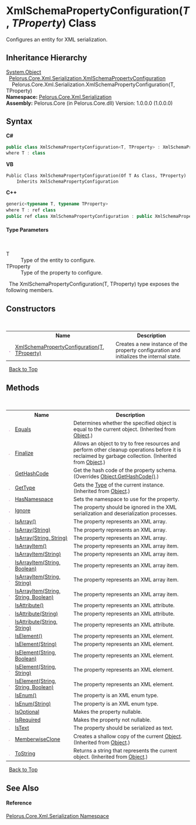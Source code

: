 # XmlSchemaPropertyConfiguration(*T*, *TProperty*) Class
 

Configures an entity for XML serialization.


## Inheritance Hierarchy
<a href="http://msdn2.microsoft.com/en-us/library/e5kfa45b" target="_blank">System.Object</a><br />&nbsp;&nbsp;<a href="B7154FE4">Pelorus.Core.Xml.Serialization.XmlSchemaPropertyConfiguration</a><br />&nbsp;&nbsp;&nbsp;&nbsp;Pelorus.Core.Xml.Serialization.XmlSchemaPropertyConfiguration(T, TProperty)<br />
**Namespace:**&nbsp;<a href="9052B9D6">Pelorus.Core.Xml.Serialization</a><br />**Assembly:**&nbsp;Pelorus.Core (in Pelorus.Core.dll) Version: 1.0.0.0 (1.0.0.0)

## Syntax

**C#**<br />
``` C#
public class XmlSchemaPropertyConfiguration<T, TProperty> : XmlSchemaPropertyConfiguration
where T : class

```

**VB**<br />
``` VB
Public Class XmlSchemaPropertyConfiguration(Of T As Class, TProperty)
	Inherits XmlSchemaPropertyConfiguration
```

**C++**<br />
``` C++
generic<typename T, typename TProperty>
where T : ref class
public ref class XmlSchemaPropertyConfiguration : public XmlSchemaPropertyConfiguration
```


#### Type Parameters
&nbsp;<dl><dt>T</dt><dd>Type of the entity to configure.</dd><dt>TProperty</dt><dd>Type of the property to configure.</dd></dl>&nbsp;
The XmlSchemaPropertyConfiguration(T, TProperty) type exposes the following members.


## Constructors
&nbsp;<table><tr><th></th><th>Name</th><th>Description</th></tr><tr><td>![Public method](media/pubmethod.gif "Public method")</td><td><a href="A45A395C">XmlSchemaPropertyConfiguration(T, TProperty)</a></td><td>
Creates a new instance of the property configuration and initializes the internal state.</td></tr></table>&nbsp;
<a href="#xmlschemapropertyconfiguration(*t*,-*tproperty*)-class">Back to Top</a>

## Methods
&nbsp;<table><tr><th></th><th>Name</th><th>Description</th></tr><tr><td>![Public method](media/pubmethod.gif "Public method")</td><td><a href="http://msdn2.microsoft.com/en-us/library/bsc2ak47" target="_blank">Equals</a></td><td>
Determines whether the specified object is equal to the current object.
 (Inherited from <a href="http://msdn2.microsoft.com/en-us/library/e5kfa45b" target="_blank">Object</a>.)</td></tr><tr><td>![Protected method](media/protmethod.gif "Protected method")</td><td><a href="http://msdn2.microsoft.com/en-us/library/4k87zsw7" target="_blank">Finalize</a></td><td>
Allows an object to try to free resources and perform other cleanup operations before it is reclaimed by garbage collection.
 (Inherited from <a href="http://msdn2.microsoft.com/en-us/library/e5kfa45b" target="_blank">Object</a>.)</td></tr><tr><td>![Public method](media/pubmethod.gif "Public method")</td><td><a href="1B79FC3D">GetHashCode</a></td><td>
Get the hash code of the property schema.
 (Overrides <a href="http://msdn2.microsoft.com/en-us/library/zdee4b3y" target="_blank">Object.GetHashCode()</a>.)</td></tr><tr><td>![Public method](media/pubmethod.gif "Public method")</td><td><a href="http://msdn2.microsoft.com/en-us/library/dfwy45w9" target="_blank">GetType</a></td><td>
Gets the <a href="http://msdn2.microsoft.com/en-us/library/42892f65" target="_blank">Type</a> of the current instance.
 (Inherited from <a href="http://msdn2.microsoft.com/en-us/library/e5kfa45b" target="_blank">Object</a>.)</td></tr><tr><td>![Public method](media/pubmethod.gif "Public method")</td><td><a href="163EBB85">HasNamespace</a></td><td>
Sets the namespace to use for the property.</td></tr><tr><td>![Public method](media/pubmethod.gif "Public method")</td><td><a href="9DF48210">Ignore</a></td><td>
The property should be ignored in the XML serialization and deserialization processes.</td></tr><tr><td>![Public method](media/pubmethod.gif "Public method")</td><td><a href="3041FF91">IsArray()</a></td><td>
The property represents an XML array.</td></tr><tr><td>![Public method](media/pubmethod.gif "Public method")</td><td><a href="7A543DAC">IsArray(String)</a></td><td>
The property represents an XML array.</td></tr><tr><td>![Public method](media/pubmethod.gif "Public method")</td><td><a href="624A9B7D">IsArray(String, String)</a></td><td>
The property represents an XML array.</td></tr><tr><td>![Public method](media/pubmethod.gif "Public method")</td><td><a href="17402EE0">IsArrayItem()</a></td><td>
The property represents an XML array item.</td></tr><tr><td>![Public method](media/pubmethod.gif "Public method")</td><td><a href="C6ED1DFE">IsArrayItem(String)</a></td><td>
The property represents an XML array item.</td></tr><tr><td>![Public method](media/pubmethod.gif "Public method")</td><td><a href="DEF6C02D">IsArrayItem(String, Boolean)</a></td><td>
The property represents an XML array item.</td></tr><tr><td>![Public method](media/pubmethod.gif "Public method")</td><td><a href="819E34C8">IsArrayItem(String, String)</a></td><td>
The property represents an XML array item.</td></tr><tr><td>![Public method](media/pubmethod.gif "Public method")</td><td><a href="AEE37BCF">IsArrayItem(String, String, Boolean)</a></td><td>
The property represents an XML array item.</td></tr><tr><td>![Public method](media/pubmethod.gif "Public method")</td><td><a href="210B7EC3">IsAttribute()</a></td><td>
The property represents an XML attribute.</td></tr><tr><td>![Public method](media/pubmethod.gif "Public method")</td><td><a href="F684C49C">IsAttribute(String)</a></td><td>
The property represents an XML attribute.</td></tr><tr><td>![Public method](media/pubmethod.gif "Public method")</td><td><a href="992C3937">IsAttribute(String, String)</a></td><td>
The property represents an XML attribute.</td></tr><tr><td>![Public method](media/pubmethod.gif "Public method")</td><td><a href="C28D486">IsElement()</a></td><td>
The property represents an XML element.</td></tr><tr><td>![Public method](media/pubmethod.gif "Public method")</td><td><a href="76FE0957">IsElement(String)</a></td><td>
The property represents an XML element.</td></tr><tr><td>![Public method](media/pubmethod.gif "Public method")</td><td><a href="76FE0956">IsElement(String, Boolean)</a></td><td>
The property represents an XML element.</td></tr><tr><td>![Public method](media/pubmethod.gif "Public method")</td><td><a href="76FE0955">IsElement(String, String)</a></td><td>
The property represents an XML element.</td></tr><tr><td>![Public method](media/pubmethod.gif "Public method")</td><td><a href="76FE0954">IsElement(String, String, Boolean)</a></td><td>
The property represents an XML element.</td></tr><tr><td>![Public method](media/pubmethod.gif "Public method")</td><td><a href="C34EF6D6">IsEnum()</a></td><td>
The property is an XML enum type.</td></tr><tr><td>![Public method](media/pubmethod.gif "Public method")</td><td><a href="48707486">IsEnum(String)</a></td><td>
The property is an XML enum type.</td></tr><tr><td>![Public method](media/pubmethod.gif "Public method")</td><td><a href="8F116F66">IsOptional</a></td><td>
Makes the property nullable.</td></tr><tr><td>![Public method](media/pubmethod.gif "Public method")</td><td><a href="902E2C48">IsRequired</a></td><td>
Makes the property not nullable.</td></tr><tr><td>![Public method](media/pubmethod.gif "Public method")</td><td><a href="9FE3DEC">IsText</a></td><td>
The property should be serialized as text.</td></tr><tr><td>![Protected method](media/protmethod.gif "Protected method")</td><td><a href="http://msdn2.microsoft.com/en-us/library/57ctke0a" target="_blank">MemberwiseClone</a></td><td>
Creates a shallow copy of the current <a href="http://msdn2.microsoft.com/en-us/library/e5kfa45b" target="_blank">Object</a>.
 (Inherited from <a href="http://msdn2.microsoft.com/en-us/library/e5kfa45b" target="_blank">Object</a>.)</td></tr><tr><td>![Public method](media/pubmethod.gif "Public method")</td><td><a href="http://msdn2.microsoft.com/en-us/library/7bxwbwt2" target="_blank">ToString</a></td><td>
Returns a string that represents the current object.
 (Inherited from <a href="http://msdn2.microsoft.com/en-us/library/e5kfa45b" target="_blank">Object</a>.)</td></tr></table>&nbsp;
<a href="#xmlschemapropertyconfiguration(*t*,-*tproperty*)-class">Back to Top</a>

## See Also


#### Reference
<a href="9052B9D6">Pelorus.Core.Xml.Serialization Namespace</a><br />